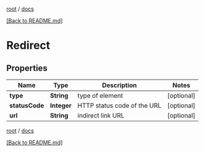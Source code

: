 [root](./../ "root") / [docs](./ "docs")

[[Back to README.md]](./../README.md "[Back to README.md]")

# Redirect

## Properties

| Name | Type | Description | Notes |
|------------ | ------------- | ------------- | -------------|
|**type** | **String** | type of element |  [optional] |
|**statusCode** | **Integer** | HTTP status code of the URL |  [optional] |
|**url** | **String** | indirect link URL |  [optional] |

[root](./../ "root") / [docs](./ "docs")

[[Back to README.md]](./../README.md "[Back to README.md]")